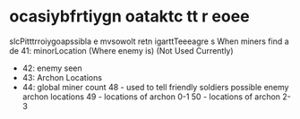 # ocasiybfrtiygn oataktc tt r eoee

slcPitttrroiygoapssibla e mvsowolt retn igarttTeeeagre s
When miners find a de 41: minorLocation (Where enemy is)  (Not Used Currently)
- 42: enemy seen
- 43: Archon Locations
- 44: global miner count
48 - used to tell friendly soldiers possible enemy archon locations
49 - locations of archon 0-1
50 - locations of archon 2-3